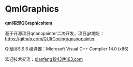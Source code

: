 # QmlGraphics
**qml实现QGraphicsItem**

基于开源项目qnanopainter二次开发，项目git地址：https://github.com/QUItCoding/qnanopainter

Qt版本5.9.6 编译器：Microsoft Visual C++ Compiler 14.0 (x86)

欢迎技术交流：pianfeng1943@163.com

